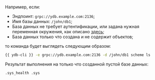 Например, если:

* Эндпоинт: `grpc://ydb.example.com:2136`;
* Имя базы данных: `/john/db1`;
* База данных не требует аутентификации, или задана нужная переменная окружения, как описано [здесь](../../auth.md);
* База данных только что создана и не содержит объектов;

то команда будет выглядеть следующим образом:

```bash
{{ ydb-cli }} -e grpc://ydb.example.com:2136 -d /john/db1 scheme ls
```

Результат выполнения на только что созданной пустой базе данных:

```text
.sys_health .sys
```
